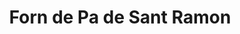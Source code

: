 ---
title: "Forn de Pa de Sant Ramon"
url: /sant-ramon/forn-de-pa-de-sant-ramon/
shop: panadería
---